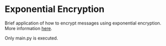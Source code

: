 # Exponential Encryption

Brief application of how to encrypt messages using exponential encryption.
More information [here](https://sites.millersville.edu/bikenaga/number-theory/exponentiation-ciphers-and-rsa-ciphers/exponentiation-ciphers-and-rsa-ciphers.html "here").

Only main.py is executed.
